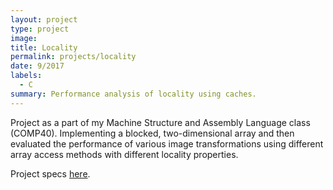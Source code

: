 ```yaml
---
layout: project
type: project
image:
title: Locality
permalink: projects/locality
date: 9/2017
labels:
  - C
summary: Performance analysis of locality using caches.
---
```


Project as a part of my Machine Structure and Assembly Language class (COMP40). Implementing a blocked, two-dimensional array and then evaluated the performance of various image transformations using different array access methods with different locality properties.

Project specs [here](https://www.cs.tufts.edu/comp/40/homework/locality.pdf).
